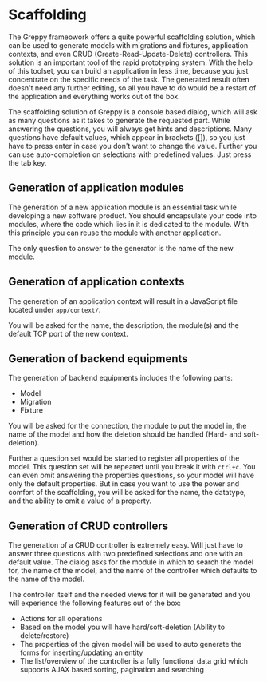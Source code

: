 # Scaffolding

The Greppy frameowork offers a quite powerful scaffolding solution, which
can be used to generate models with migrations and fixtures, application
contexts, and even CRUD (Create-Read-Update-Delete) controllers. This solution
is an important tool of the rapid prototyping system. With the
help of this toolset, you can build an application in less time, because
you just concentrate on the specific needs of the task. The generated
result often doesn't need any further editing, so all you have to do
would be a restart of the application and everything works out of the box.

The scaffolding solution of Greppy is a console based dialog, which will
ask as many questions as it takes to generate the requested part.
While answering the questions, you will always get hints and descriptions.
Many questions have default values, which appear in brackets ([]), so you just
have to press enter in case you don't want to change the value. Further you
can use auto-completion on selections with predefined values. Just press the
tab key.

## Generation of application modules

The generation of a new application module is an essential task while
developing a new software product. You should encapsulate your code into
modules, where the code which lies in it is dedicated to the module. With
this principle you can reuse the module with another application.

The only question to answer to the generator is the name of the new module.

## Generation of application contexts

The generation of an application context will result in a JavaScript file
located under ``app/context/``.

You will be asked for the name, the description, the module(s) and
the default TCP port of the new context.

## Generation of backend equipments

The generation of backend equipments includes the following parts:

* Model
* Migration
* Fixture

You will be asked for the connection, the module to put the model in,
the name of the model and how the deletion should be handled (Hard- and
soft-deletion).

Further a question set would be started to register all properties of the
model. This question set will be repeated until you break it with ``ctrl+c``.
You can even omit answering the properties questions, so your model will
have only the default properties. But in case you want to use the power and
comfort of the scaffolding, you will be asked for the name, the datatype,
and the ability to omit a value of a property.

## Generation of CRUD controllers

The generation of a CRUD controller is extremely easy. Will just have to
answer three questions with two predefined selections and one with an default
value. The dialog asks for the module in which to search the model for, the
name of the model, and the name of the controller which defaults to the name
of the model.

The controller itself and the needed views for it will be generated and
you will experience the following features out of the box:

* Actions for all operations
* Based on the model you will have hard/soft-deletion (Ability to delete/restore)
* The properties of the given model will be used to auto generate the forms
  for inserting/updating an entity
* The list/overview of the controller is a fully functional data grid
  which supports AJAX based sorting, pagination and searching

